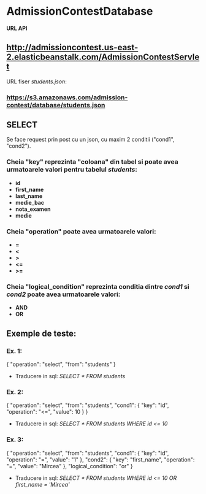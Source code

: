 # AdmissionContestDatabase

**URL API**

## http://admissioncontest.us-east-2.elasticbeanstalk.com/AdmissionContestServlet

URL fiser *students.json*:

###  https://s3.amazonaws.com/admission-contest/database/students.json

## SELECT

Se face request prin post cu un json, cu maxim 2 conditii ("cond1", "cond2").

### Cheia "key" reprezinta "coloana" din tabel si poate avea urmatoarele valori pentru tabelul *students*:
- **id**
- **first_name**
- **last_name**
- **medie_bac**
- **nota_examen**
- **medie**


### Cheia "operation" poate avea urmatoarele valori:
- **=**
- **<**
- **>**
- **<=** 
- **>=**


### Cheia "logical_condition" reprezinta conditia dintre *cond1* si *cond2* poate avea urmatoarele valori:
- **AND**
- **OR**


## Exemple de teste:

### Ex. 1: 

{
	"operation": "select",
	"from": "students"
}

- Traducere in sql: *SELECT * FROM students*


### Ex. 2: 

{
	"operation": "select",
	"from": "students",
	"cond1": {
		"key": "id",
		"operation": "<=",
		"value": 10
		}
}

- Traducere in sql: *SELECT * FROM students WHERE id <= 10*

### Ex. 3: 

{
	"operation": "select",
	"from": "students",
	"cond1": {
		"key": "id",
		"operation": "=",
		"value": "1"
		},
	"cond2": {
		"key": "first_name",
		"operation": "=",
		"value": "Mircea"
		},
	"logical_condition": "or"
}

- Traducere in sql: *SELECT * FROM students WHERE id <= 10 OR first_name = 'Mircea'*
